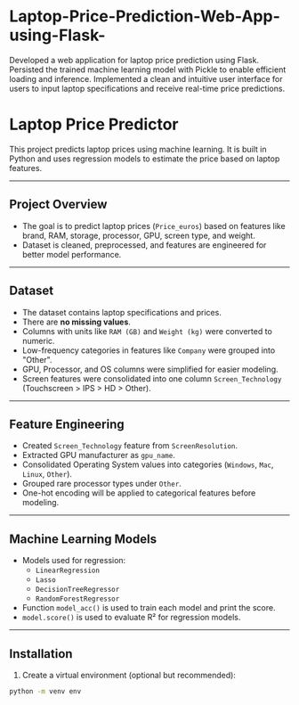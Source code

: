 # Laptop-Price-Prediction-Web-App-using-Flask-
Developed a web application for laptop price prediction using Flask.  Persisted the trained machine learning model with Pickle to enable efficient loading and inference.  Implemented a clean and intuitive user interface for users to input laptop specifications and receive real-time price predictions.
# Laptop Price Predictor

This project predicts laptop prices using machine learning. It is built in Python and uses regression models to estimate the price based on laptop features.

---

## Project Overview

- The goal is to predict laptop prices (`Price_euros`) based on features like brand, RAM, storage, processor, GPU, screen type, and weight.
- Dataset is cleaned, preprocessed, and features are engineered for better model performance.

---

## Dataset

- The dataset contains laptop specifications and prices.
- There are **no missing values**.
- Columns with units like `RAM (GB)` and `Weight (kg)` were converted to numeric.
- Low-frequency categories in features like `Company` were grouped into "Other".
- GPU, Processor, and OS columns were simplified for easier modeling.
- Screen features were consolidated into one column `Screen_Technology` (Touchscreen > IPS > HD > Other).

---

## Feature Engineering

- Created `Screen_Technology` feature from `ScreenResolution`.
- Extracted GPU manufacturer as `gpu_name`.
- Consolidated Operating System values into categories (`Windows`, `Mac`, `Linux`, `Other`).
- Grouped rare processor types under `Other`.
- One-hot encoding will be applied to categorical features before modeling.

---

## Machine Learning Models

- Models used for regression:
  - `LinearRegression`
  - `Lasso`
  - `DecisionTreeRegressor`
  - `RandomForestRegressor`
- Function `model_acc()` is used to train each model and print the score.
- `model.score()` is used to evaluate R² for regression models.

---

## Installation

1. Create a virtual environment (optional but recommended):
```bash
python -m venv env
